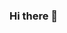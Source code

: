 ### Hi there 👋

<!--
**JDevelo/JDevelo** is a ✨ _special_ ✨ repository because its `README.md` (this file) appears on your GitHub profile.

[![J_DDev](https://github-readme-stats.vercel.app/api?username=JDevelo)](https://github.com/anuraghazra/github-readme-stats)
-->
